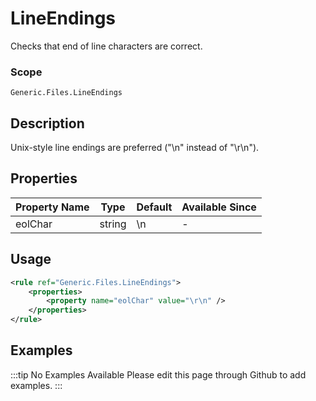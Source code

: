 # LineEndings

Checks that end of line characters are correct.

### Scope

`Generic.Files.LineEndings`

## Description

Unix-style line endings are preferred ("\n" instead of "\r\n").

## Properties

| Property Name | Type   | Default | Available Since |
| ------------- | ------ | ------- | --------------- |
| eolChar       | string | \n      | -               |

## Usage

```xml
<rule ref="Generic.Files.LineEndings">
    <properties>
        <property name="eolChar" value="\r\n" />
    </properties>
</rule>
```

## Examples

:::tip No Examples Available
Please edit this page through Github to add examples.
:::